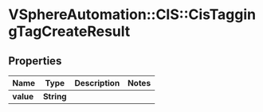 # VSphereAutomation::CIS::CisTaggingTagCreateResult

## Properties
Name | Type | Description | Notes
------------ | ------------- | ------------- | -------------
**value** | **String** |  | 


